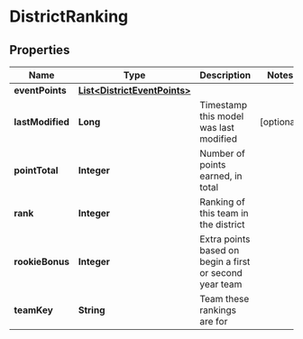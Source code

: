 
# DistrictRanking

## Properties
Name | Type | Description | Notes
------------ | ------------- | ------------- | -------------
**eventPoints** | [**List&lt;DistrictEventPoints&gt;**](DistrictEventPoints.md) |  | 
**lastModified** | **Long** | Timestamp this model was last modified |  [optional]
**pointTotal** | **Integer** | Number of points earned, in total | 
**rank** | **Integer** | Ranking of this team in the district | 
**rookieBonus** | **Integer** | Extra points based on begin a first or second year team | 
**teamKey** | **String** | Team these rankings are for | 



